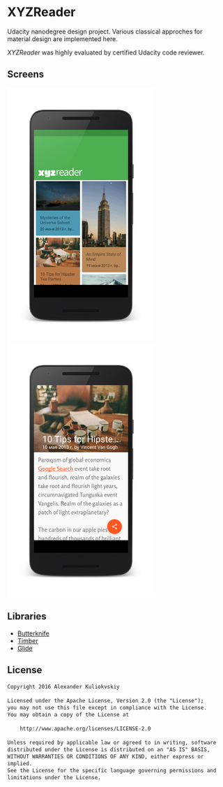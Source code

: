 # XYZReader
Udacity nanodegree design project. Various classical approches for material design are implemented here.

*XYZReader* was highly evaluated by certified Udacity code reviewer.

## Screens

<img src="https://github.com/fit-aleks/udacity-xyzreader/blob/master/art/Screenshot_20160301-003301_framed.png" alt="" width="340" height="582" />
<img src="https://github.com/fit-aleks/udacity-xyzreader/blob/master/art/Screenshot_20160301-003618_framed.png" alt="" width="340" height="582" />

## Libraries
- [Butterknife](https://github.com/JakeWharton/butterknife)
- [Timber](https://github.com/JakeWharton/timber)
- [Glide](https://github.com/bumptech/glide)

## License

    Copyright 2016 Alexander Kuliokvskiy

    Licensed under the Apache License, Version 2.0 (the "License");
    you may not use this file except in compliance with the License.
    You may obtain a copy of the License at

        http://www.apache.org/licenses/LICENSE-2.0

    Unless required by applicable law or agreed to in writing, software
    distributed under the License is distributed on an "AS IS" BASIS,
    WITHOUT WARRANTIES OR CONDITIONS OF ANY KIND, either express or implied.
    See the License for the specific language governing permissions and
    limitations under the License.
